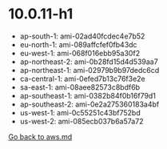 
 # 10.0.11-h1
- ap-south-1: ami-02ad40fcdec4e7b52
- eu-north-1: ami-089affcfef0fb43dc
- eu-west-1: ami-068f016ebb95a30f2
- ap-northeast-2: ami-0b28fd15d4d539aa7
- ap-northeast-1: ami-02979b9b97dedc6cd
- ca-central-1: ami-0efed7b13c76f3e2e
- sa-east-1: ami-08aee82573c8bdf6b
- ap-southeast-1: ami-0382b84f0b16f79d1
- ap-southeast-2: ami-0e2a275360183a4bf
- us-west-1: ami-0c55251c43bf752bd
- us-west-2: ami-085ecb037b6a57a72

[Go back to aws.md](../../aws.md) 
